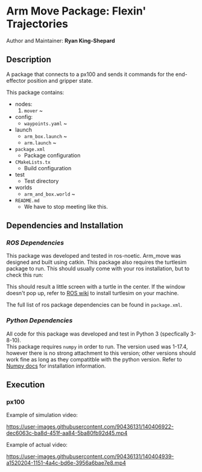 # Arm Move Package: Flexin' Trajectories

Author and Maintainer: **Ryan King-Shepard**

## **Description**
A package that connects to a px100 and sends it commands for the 
end-effector position and gripper state.

This package contains:

- nodes:
    1. `mover` ~ 
- config:
    * `waypoints.yaml` ~ 
- launch 
    * `arm_box.launch` ~ 
    * `arm.launch` ~ 
- `package.xml`
    * Package configuration
- `CMakeLists.tx`
    * Build configuration
- test
    * Test directory
- worlds
    * `arm_and_box.world` ~ 
- `README.md`
    * We have to stop meeting like this. 


## **Dependencies and Installation**

### *ROS Dependencies*
This package was developed and tested in ros-noetic. Arm_move was designed and built using catkin. This package also requires the turtlesim package to run. This should usually come with your ros installation, but to check this run: 

This should result a little screen with a turtle in the center. If the window doesn't pop up, refer to [ROS wiki](http://wiki.ros.org) to install turtlesim on your machine.

The full list of ros package dependencies can be found in `package.xml`.

### *Python Dependencies*
All code for this package was developed and test in Python 3 (specfically 3-8-10).  
This package requires `numpy` in order to run. The version used was 1-17.4, however there is no 
strong attachment to this version; other versions should work fine as long as they compatitble with
the python version. Refer to [Numpy docs](https://numpy.org/install/) for installation information. 

## **Execution**

### px100


Example of simulation video:

https://user-images.githubusercontent.com/90436131/140406922-dec6063c-ba8d-451f-aa84-5ba80fb92d45.mp4


Example of actual video:

https://user-images.githubusercontent.com/90436131/140404939-a1520204-1151-4a4c-bd6e-3956a6bae7e8.mp4




